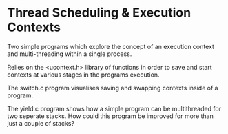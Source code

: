 # Thread Scheduling & Execution Contexts

Two simple programs which explore the concept of an execution context and multi-threading within a single process.

Relies on the <ucontext.h> library of functions in order to save and start contexts at various stages in the programs execution.

The switch.c program visualises saving and swapping contexts inside of a program.

The yield.c program shows how a simple program can be multithreaded for two seperate stacks. How could this program be improved for more than just a couple of stacks?
